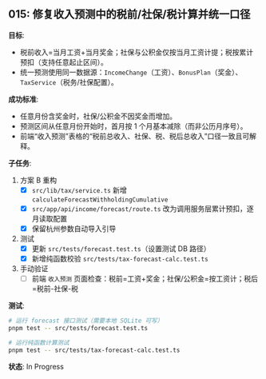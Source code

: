 ## 015: 修复收入预测中的税前/社保/税计算并统一口径

**目标**:

- 税前收入=当月工资+当月奖金；社保与公积金仅按当月工资计提；税按累计预扣（支持任意起止区间）。
- 统一预测使用同一数据源：`IncomeChange`（工资）、`BonusPlan`（奖金）、`TaxService`（税务/社保配置）。

**成功标准**:

- 任意月份含奖金时，社保/公积金不因奖金而增加。
- 预测区间从任意月份开始时，首月按 1 个月基本减除（而非公历月序号）。
- 前端“收入预测”表格的“税前总收入、社保、税、税后总收入”口径一致且可解释。

**子任务**:

1. 方案 B 重构
   - [x] `src/lib/tax/service.ts` 新增 `calculateForecastWithholdingCumulative`
   - [x] `src/app/api/income/forecast/route.ts` 改为调用服务层累计预扣，逐月读取配置
   - [x] 保留杭州参数自动导入引导
2. 测试
   - [x] 更新 `src/tests/forecast.test.ts`（设置测试 DB 路径）
   - [x] 新增纯函数校验 `src/tests/tax-forecast-calc.test.ts`
3. 手动验证
   - [ ] 前端 `收入预测` 页面检查：税前=工资+奖金；社保/公积金=按工资计；税后=税前-社保-税

**测试**:

```bash
# 运行 forecast 接口测试（需要本地 SQLite 可写）
pnpm test -- src/tests/forecast.test.ts

# 运行纯函数计算测试
pnpm test -- src/tests/tax-forecast-calc.test.ts
```

**状态**: In Progress
